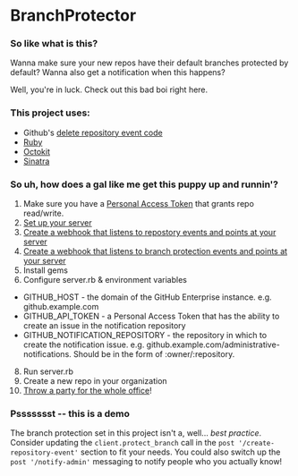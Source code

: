 # BranchProtector
### So like what is this?

Wanna make sure your new repos have their default branches protected by default? 
Wanna also get a notification when this happens? 

Well, you're in luck. Check out this bad boi right here.

### This project uses:
 
* Github's [delete repository event code](https://github.com/github/platform-samples/tree/master/hooks/ruby/delete-repository-event)
* [Ruby](https://www.ruby-lang.org/en/)
* [Octokit](https://github.com/octokit/octokit.rb)
* [Sinatra](http://sinatrarb.com/)

### So uh, how does a gal like me get this puppy up and runnin'?

1. Make sure you have a [Personal Access Token](https://docs.github.com/en/enterprise-server@3.5/authentication/keeping-your-account-and-data-secure/creating-a-personal-access-token) that grants repo read/write.
2. [Set up your server](https://docs.github.com/en/developers/webhooks-and-events/webhooks/configuring-your-server-to-receive-payloads)
3. [Create a webhook that listens to repostory events and points at your server](https://docs.github.com/en/developers/webhooks-and-events/webhooks/creating-webhooks)
4. [Create a webhook that listens to branch protection events and points at your server](https://docs.github.com/en/developers/webhooks-and-events/webhooks/creating-webhooks)
5. Install gems
6. Configure server.rb & environment variables
* GITHUB_HOST - the domain of the GitHub Enterprise instance. e.g. github.example.com
* GITHUB_API_TOKEN - a Personal Access Token that has the ability to create an issue in the notification repository
* GITHUB_NOTIFICATION_REPOSITORY - the repository in which to create the notification issue. e.g. github.example.com/administrative-notifications. Should be in the form of :owner/:repository.
8. Run server.rb
9. Create a new repo in your organization
10. [Throw a party for the whole office](https://www.youtube.com/watch?v=97rVX0u-pyc)!

### Pssssssst -- this is a demo
The branch protection set in this project isn't a, well... _best practice_. Consider updating the `client.protect_branch` call in the `post '/create-repository-event'` section to fit your needs. You could also switch up the `post '/notify-admin'` messaging to notify people who you actually know! 
